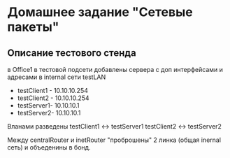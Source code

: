 # Домашнее задание "Сетевые пакеты"

## Описание тестового стенда

в Office1 в тестовой подсети добавлены сервера с доп интерфейсами и адресами
в internal сети testLAN
- testClient1 - 10.10.10.254
- testClient2 - 10.10.10.254
- testServer1- 10.10.10.1
- testServer2- 10.10.10.1

Вланами разведены
testClient1 <-> testServer1
testClient2 <-> testServer2

Между centralRouter и inetRouter "проброшены" 2 линка (общая inernal сеть) и объеденины в бонд.
